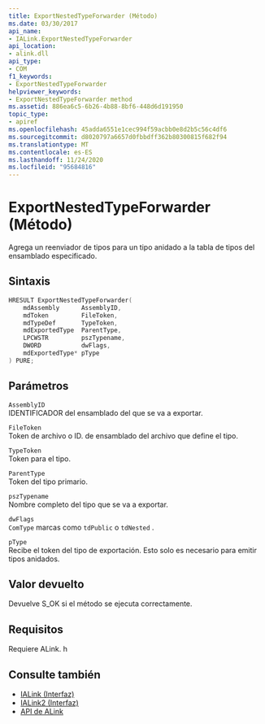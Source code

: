 ```yaml
---
title: ExportNestedTypeForwarder (Método)
ms.date: 03/30/2017
api_name:
- IALink.ExportNestedTypeForwarder
api_location:
- alink.dll
api_type:
- COM
f1_keywords:
- ExportNestedTypeForwarder
helpviewer_keywords:
- ExportNestedTypeForwarder method
ms.assetid: 886ea6c5-6b26-4b88-8bf6-448d6d191950
topic_type:
- apiref
ms.openlocfilehash: 45adda6551e1cec994f59acbb0e8d2b5c56c4df6
ms.sourcegitcommit: d8020797a6657d0fbbdff362b80300815f682f94
ms.translationtype: MT
ms.contentlocale: es-ES
ms.lasthandoff: 11/24/2020
ms.locfileid: "95684816"
---
```

# <a name="exportnestedtypeforwarder-method"></a>ExportNestedTypeForwarder (Método)

Agrega un reenviador de tipos para un tipo anidado a la tabla de tipos del ensamblado especificado.  
  
## <a name="syntax"></a>Sintaxis  
  
```cpp  
HRESULT ExportNestedTypeForwarder(  
    mdAssembly      AssemblyID,  
    mdToken         FileToken,  
    mdTypeDef       TypeToken,  
    mdExportedType  ParentType,  
    LPCWSTR         pszTypename,  
    DWORD           dwFlags,  
    mdExportedType* pType  
) PURE;  
```  
  
## <a name="parameters"></a>Parámetros  

 `AssemblyID`  
 IDENTIFICADOR del ensamblado del que se va a exportar.  
  
 `FileToken`  
 Token de archivo o ID. de ensamblado del archivo que define el tipo.  
  
 `TypeToken`  
 Token para el tipo.  
  
 `ParentType`  
 Token del tipo primario.  
  
 `pszTypename`  
 Nombre completo del tipo que se va a exportar.  
  
 `dwFlags`  
 `ComType` marcas como `tdPublic` o `tdNested` .  
  
 `pType`  
 Recibe el token del tipo de exportación. Esto solo es necesario para emitir tipos anidados.  
  
## <a name="return-value"></a>Valor devuelto  

 Devuelve S_OK si el método se ejecuta correctamente.  
  
## <a name="requirements"></a>Requisitos  

 Requiere ALink. h  
  
## <a name="see-also"></a>Consulte también

- [IALink (Interfaz)](ialink-interface.md)
- [IALink2 (Interfaz)](ialink2-interface.md)
- [API de ALink](index.md)
